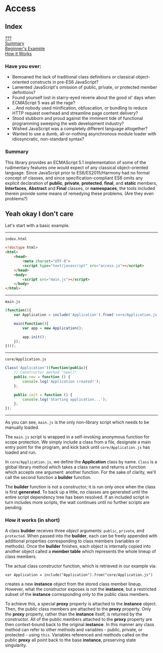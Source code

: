 # Access

## Index
[???](#have-you-ever)  
[Summary](#summary)  
[Beginner's Example](#yeah-okay-i-dont-care)  
[How it Works](#how-it-works-in-short)  

### Have you ever:
* Bemoaned the lack of traditional class definitions or classical object-oriented constructs in pre-ES6 JavaScript?
* Lamented JavaScript's omission of public, private, or protected member definitions?
* Found yourself lost in starry-eyed reverie about the good ol' days when ECMAScript 5 was all the rage?
* ...And nobody used minification, obfuscation, or bundling to reduce HTTP request overhead and streamline page content delivery?
* Stood stubborn and proud against the imminent tide of functional programming sweeping the web development industry?
* Wished JavaScript was a completely different language altogether?
* Wanted to use a dumb, all-or-nothing asynchronous module loader with idiosyncratic, non-standard syntax?

### Summary
This library provides an ECMAScript 5.1 implementation of some of the rudimentary features one would expect of any classical object-oriented language. Since JavaScript prior to ES6/ES2015/Harmony had no formal concept of classes, and since specification-compliant ES6 omits any explicit declaration of **public**, **private**, **protected**, **final**, and **static** members, **Interfaces**, **Abstract** and **Final** classes, or **namespaces**, the tools included therein provide some means of remedying these problems. (Are they even problems?)

## Yeah okay I don't care
Let's start with a basic example.

---

`index.html`
```html
<!doctype html>
<html>
	<head>
		<meta charset="UTF-8">
		<script type="text/javascript" src="access.js"></script>
	</head>
	<body>
		<script src="main.js"></script>
	</body>
</html>
```

---

`main.js`
```javascript
(function(){
	var Application = include('Application').from('core/Application.js');

	main(function(){
		var app = new Application();

		app.init();
	});
})();
```

---

`core/Application.js`
```javascript
Class('Application')(function(public){
	// Constructor method "new()"
	public.new = function () {
		console.log('Application created!');
	};

	public.init = function () {
		console.log('Starting application...');
	};
});
```

---

As you can see, `main.js` is the only non-library script which needs to be manually loaded.

The `main.js` script is wrapped in a self-invoking anonymous function for scope protection. We simply include a class from a file, designate a main entry point for the program, and kick back until `core/Application.js` has loaded and run.

In `core/Application.js`, we define the **Application** class by name. `Class` is a global library method which takes a class name and returns a function which accepts one argument: another function. For the sake of clarity, we'll call the second function a **builder** function.

The **builder** function is not a constructor; it is run only once when the class is first **generated**. To back up a little, no classes are generated until the entire script dependency tree has been resolved. If an included script in turn includes more scripts, the wait continues until no further scripts are pending.

### How it works (in short)
A class **builder** receives three *object* arguments: `public`, `private`, and `protected`. When passed into the **builder**, each can be freely appended with additional properties corresponding to class members (variables or methods). Once the **builder** finishes, each object is internally copied into another object called a **member table** which represents the whole lineup of class members.

The actual class constructor function, which is retrieved in our example via:

`var Application = include("Application").from("core/Application.js")`

creates a new **instance** object from the stored class member lineup. However, what the constructor exposes is not the **instance**, but a restricted subset of the **instance** corresponding only to the public class members.

To achieve this, a special **proxy** property is attached to the **instance** object. Then, the public class members are attached to the **proxy** property. Only the **proxy** property, rather than the **instance** itself, is returned by the constructor. All of the public members attached to the **proxy** property are then context-bound back to the original **instance**. In this manner any class method can refer to other methods and variables - public, private, or protected - using `this`. Variables referenced and methods called on the public **proxy** all point back to the base **instance**, preserving state singularity.